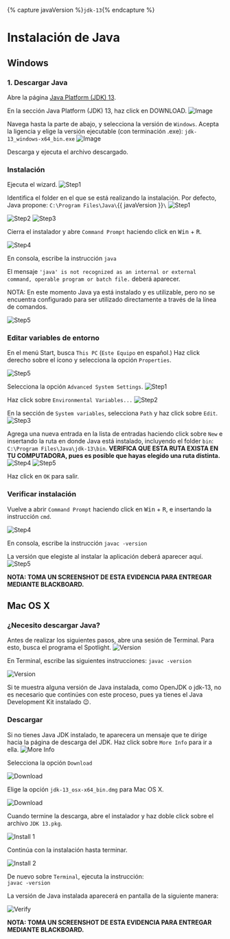 {% capture javaVersion %}`jdk-13`{% endcapture %}



# Instalación de Java
## Windows
### 1. Descargar Java
Abre la página [Java Platform (JDK) 13](https://www.oracle.com/technetwork/java/javase/downloads/index.html).

En la sección Java Platform (JDK) 13, haz click en DOWNLOAD.
![Image](img/img1.png)

Navega hasta la parte de abajo, y selecciona la versión de `Windows`. Acepta la ligencia y elige la versión ejecutable (con terminación .exe): 
`jdk-13_windows-x64_bin.exe`
![Image](img/img2.png)

Descarga y ejecuta el archivo descargado.

### Instalación

Ejecuta el wizard.
![Step1](img/img3.png)

Identifica el folder en el que se está realizando la instalación. Por defecto, Java propone:
`C:\Program Files\Java\`{{ javaVersion }}`\`
![Step1](img/img4.png)

![Step2](img/img5.png)
![Step3](img/img6.png)

Cierra el instalador y abre `Command Prompt` haciendo click en <kbd>Win</kbd> + <kbd>R</kbd>.

![Step4](img/img6_1.png)

En consola, escribe la instrucción
`java`

El mensaje `'java' is not recognized as an internal or external command,
operable program or batch file.` deberá aparecer.

NOTA: En este momento Java ya está instalado y es utilizable, pero no se encuentra configurado para ser utilizado directamente a través de la línea de comandos.

![Step5](img/img6_3.png)

### Editar variables de entorno
En el menú Start, busca `This PC` (`Este Equipo` en español.) Haz click derecho sobre el ícono y selecciona la opción `Properties`. 

![Step5](img/img7.png)


Selecciona la opción `Advanced System Settings`.
![Step1](img/img8.png)

Haz click sobre `Environmental Variables...`
![Step2](img/img9.png)

En la sección de `System variables`, selecciona `Path` y haz click sobre `Edit`.
![Step3](img/img10.png)

Agrega una nueva entrada en la lista de entradas haciendo click sobre `New` e insertando la ruta en donde Java está instalado, incluyendo el folder `bin`: `C:\Program Files\Java\jdk-13\bin`. **VERIFICA QUE ESTA RUTA EXISTA EN TU COMPUTADORA, pues es posible que hayas elegido una ruta distinta.**
![Step4](img/img11.png)
![Step5](img/img12.png)

Haz click en `OK` para salir.

### Verificar instalación
Vuelve a abrir `Command Prompt` haciendo click en <kbd>Win</kbd> + <kbd>R</kbd>, e insertando la instrucción `cmd`.

![Step4](img/img6_1.png)

En consola, escribe la instrucción
`javac -version`

La versión que elegiste al instalar la aplicación deberá aparecer aquí.
![Step5](img/img13.png)

**NOTA: TOMA UN SCREENSHOT DE ESTA EVIDENCIA PARA ENTREGAR MEDIANTE BLACKBOARD.**

## Mac OS X

### ¿Necesito descargar Java?
Antes de realizar los siguientes pasos, abre una sesión de Terminal. Para esto, busca el programa el Spotlight. 
![Version](img/img_mac_0_1.png)

En Terminal, escribe las siguientes instrucciones:
`javac -version`

![Version](img/img_mac_0_2.png)

Si te muestra alguna versión de Java instalada, como OpenJDK o jdk-13, no es necesario que continúes con este proceso, pues ya tienes el Java Development Kit instalado 😉. 

### Descargar
Si no tienes Java JDK instalado, te aparecera un mensaje que te dirige hacia la página de descarga del JDK. Haz click sobre `More Info` para ir a ella.
![More Info](img/mac_step1.png)

Selecciona la opción `Download` 

![Download](img/mac_step2.png)

Elige la opción `jdk-13_osx-x64_bin.dmg` para Mac OS X.

![Download](img/mac_step4.png)

Cuando termine la descarga, abre el instalador y haz doble click sobre el archivo `JDK 13.pkg`.

![Install 1](img/mac_step5.png)

Continúa con la instalación hasta terminar.

![Install 2](img/mac_step6.png)

De nuevo sobre `Terminal`, ejecuta la instrucción:  
`javac -version`

La versión de Java instalada aparecerá en pantalla de la siguiente manera:

![Verify](img/mac_step7.png)

**NOTA: TOMA UN SCREENSHOT DE ESTA EVIDENCIA PARA ENTREGAR MEDIANTE BLACKBOARD.**
